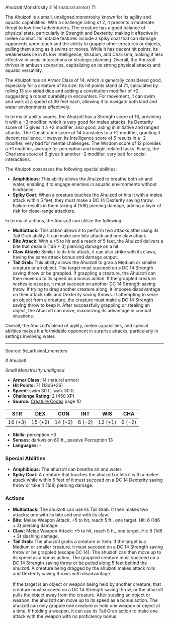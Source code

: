 <MonsterName/>Ahuizotl</MonsterName>
<CreatureType/>Monstrosity</CreatureType>
<CR/>2</CR>
<AC/>14 (natural armor)</AC>
<HP/>71</HP>
<summary>The Ahuizotl is a small, unaligned monstrosity known for its agility and aquatic capabilities. With a challenge rating of 2, it presents a moderate threat to low-level adventurers. The creature has a good balance of physical stats, particularly in Strength and Dexterity, making it effective in melee combat. Its notable features include a spiky coat that can damage opponents upon touch and the ability to grapple other creatures or objects, pulling them along as it swims or moves. While it has decent hit points, its weaknesses lie in its low Intelligence, Wisdom, and Charisma, making it less effective in social interactions or strategic planning. Overall, the Ahuizotl thrives in ambush scenarios, capitalizing on its strong physical attacks and aquatic versatility.</summary>

<detail>

The Ahuizotl has an Armor Class of 14, which is generally considered good, especially for a creature of its size. Its hit points stand at 71, calculated by rolling 13 six-sided dice and adding a constitution modifier of +2, suggesting a robust durability in encounters. For movement, it can swim and walk at a speed of 30 feet each, allowing it to navigate both land and water environments effectively.

In terms of ability scores, the Ahuizotl has a Strength score of 16, providing it with a +3 modifier, which is very good for melee attacks. Its Dexterity score of 15 gives it a +2 modifier, also good, aiding in initiative and ranged attacks. The Constitution score of 14 translates to a +2 modifier, granting it decent resilience. However, its Intelligence score of 6 results in a -2 modifier, very bad for mental challenges. The Wisdom score of 12 provides a +1 modifier, average for perception and insight-related tasks. Finally, the Charisma score of 6 gives it another -2 modifier, very bad for social interactions.

The Ahuizotl possesses the following special abilities: 

- **Amphibious:** This ability allows the Ahuizotl to breathe both air and water, enabling it to engage enemies in aquatic environments without hindrance.
- **Spiky Coat:** When a creature touches the Ahuizotl or hits it with a melee attack within 5 feet, they must make a DC 14 Dexterity saving throw. Failure results in them taking 4 (1d8) piercing damage, adding a layer of risk for close-range attackers.

In terms of actions, the Ahuizotl can utilize the following:

- **Multiattack:** This action allows it to perform two attacks after using its Tail Grab ability. It can make one bite attack and one claw attack.
- **Bite Attack:** With a +5 to hit and a reach of 5 feet, the Ahuizotl delivers a bite that deals 6 (1d6 + 3) piercing damage on a hit.
- **Claw Attack:** Similar to its bite attack, it can also strike with its claws, having the same attack bonus and damage output.
- **Tail Grab:** This ability allows the Ahuizotl to grab a Medium or smaller creature or an object. The target must succeed on a DC 14 Strength saving throw or be grappled. If grappling a creature, the Ahuizotl can then move up to its speed as a bonus action. If the grappled creature wishes to escape, it must succeed on another DC 14 Strength saving throw. If trying to drag another creature along, it imposes disadvantage on their attack rolls and Dexterity saving throws. If attempting to seize an object from a creature, the creature must make a DC 14 Strength saving throw to keep it. After successfully grappling or stealing an object, the Ahuizotl can move, maximizing its advantage in combat situations.

Overall, the Ahuizotl’s blend of agility, melee capabilities, and special abilities makes it a formidable opponent in surprise attacks, particularly in settings involving water.</detail>



---

Source: 5e_artisinal_monsters

<statblock>
# Ahuizotl

*Small* *Monstrosity* *unaligned*

- **Armor Class:** 14 (natural armor)
- **Hit Points:** 71 (13d6+26)
- **Speed:** swim 30 ft. walk 30 ft.
- **Challenge Rating:** 2 (450 XP)
- **Source:** [Creature Codex](https://koboldpress.com/kpstore/product/creature-codex-for-5th-edition-dnd) page 10

| STR | DEX | CON | INT | WIS | CHA |
| --- | --- | --- | --- | --- | --- |
| 16 (+3) | 15 (+2) | 14 (+2) | 6 (-2) | 12 (+1) | 6 (-2) |

- **Skills:** perception +3
- **Senses:** darkvision 60 ft., passive Perception 13
- **Languages:** -

### Special Abilities

- **Amphibious:** The ahuizotl can breathe air and water.
- **Spiky Coat:** A creature that touches the ahuizotl or hits it with a melee attack while within 5 feet of it must succeed on a DC 14 Dexterity saving throw or take 4 (1d8) piercing damage.

### Actions

- **Multiattack:** The ahuizotl can use its Tail Grab. It then makes two attacks: one with its bite and one with its claw.
- **Bite:** Melee Weapon Attack: +5 to hit, reach 5 ft., one target. Hit: 6 (1d6 + 3) piercing damage.
- **Claw:** Melee Weapon Attack: +5 to hit, reach 5 ft., one target. Hit: 6 (1d6 + 3) slashing damage.
- **Tail Grab:** The ahuizotl grabs a creature or item. If the target is a Medium or smaller creature, it must succeed on a DC 14 Strength saving throw or be grappled (escape DC 14). The ahuizotl can then move up to its speed as a bonus action. The grappled creature must succeed on a DC 14 Strength saving throw or be pulled along 5 feet behind the ahuizotl. A creature being dragged by the ahuizotl makes attack rolls and Dexterity saving throws with disadvantage.<br><br>If the target is an object or weapon being held by another creature, that creature must succeed on a DC 14 Strength saving throw, or the ahuizotl pulls the object away from the creature. After stealing an object or weapon, the ahuizotl can move up to its speed as a bonus action. The ahuizotl can only grapple one creature or hold one weapon or object at a time. If holding a weapon, it can use its Tail Grab action to make one attack with the weapon with no proficiency bonus


</statblock>


